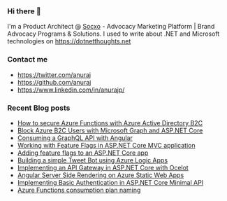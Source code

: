 ### Hi there 👋

I'm a Product Architect @ [Socxo](https://www.socxo.com/) - Advocacy Marketing Platform | Brand Advocacy Programs &amp; Solutions. I used to write about .NET and Microsoft technologies on https://dotnetthoughts.net

### Contact me
* https://twitter.com/anuraj
* https://github.com/anuraj
* https://www.linkedin.com/in/anurajp/

### Recent Blog posts
<!-- BLOGPOSTS:START -->
- [How to secure Azure Functions with Azure Active Directory B2C](https://dotnetthoughts.net/how-to-secure-azure-functions-with-azure-b2c/)
- [Block Azure B2C Users with Microsoft Graph and ASP.NET Core](https://dotnetthoughts.net/block-azure-b2c-users-with-microsoft-graph-and-asp-net-core/)
- [Consuming a GraphQL API with Angular](https://dotnetthoughts.net/consuming-graphql-api-with-angular/)
- [Working with Feature Flags in ASP.NET Core MVC application](https://dotnetthoughts.net/adding-feature-flags-to-an-asp-net-core-app-part2/)
- [Adding feature flags to an ASP.NET Core app](https://dotnetthoughts.net/adding-feature-flags-to-an-asp-net-core-app-part1/)
- [Building a simple Tweet Bot using Azure Logic Apps](https://dotnetthoughts.net/building-a-simple-tweet-bot-using-azure-logic-apps/)
- [Implementing an API Gateway in ASP.NET Core with Ocelot](https://dotnetthoughts.net/implementing-api-gateway-in-aspnet-core-with-ocelot/)
- [Angular Server Side Rendering on Azure Static Web Apps](https://dotnetthoughts.net/angular-server-side-rendering-azure-static-webapps/)
- [Implementing Basic Authentication in ASP.NET Core Minimal API](https://dotnetthoughts.net/implementing-basic-authentication-in-minimal-webapi/)
- [Azure Functions consumption plan naming](https://dotnetthoughts.net/azure-functions-consumption-plan-naming/)
<!-- BLOGPOSTS:END -->
